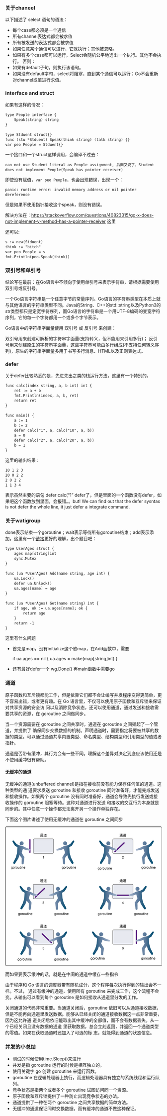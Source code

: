 ### 关于chaneel

以下描述了 select 语句的语法：

+ 每个case都必须是一个通信
+ 所有channel表达式都会被求值
+ 所有被发送的表达式都会被求值
+ 如果任意某个通信可以进行，它就执行；其他被忽略。
+ 如果有多个case都可以运行，Select会随机公平地选出一个执行。其他不会执行。 否则：
+ 如果有default子句，则执行该语句。
+ 如果没有default字句，select将阻塞，直到某个通信可以运行；Go不会重新对channel或值进行求值。


### interface and struct
如果有这样的情况：

    type People interface {
        Speak(string) string
    }

    type Stduent struct{}
    func (stu *Stduent) Speak(think string) (talk string) {}
    var peo People = Stduent{}

一个接口和一个struct这样调用，会编译不过去：

    can not use Student literal as People assignment, 后面又说了，Student does not implement People(Speak has pointer receiver)

即使没有赋值，`var peo People`，也会出现错误，出现一个：

    panic: runtime error: invalid memory address or nil pointer dereference

但是如果不使用指针接收这个speak，则没有错误。

解决方法在：https://stackoverflow.com/questions/40823315/go-x-does-not-implement-y-method-has-a-pointer-receiver
这里

还可以:

	s := new(Stduent)
	think := "bitch"
    var peo People = s
	fmt.Println(peo.Speak(think))
	

### 双引号和单引号
结论写在最前：在Go语言中不倾向于使用单引号来表示字符串，请根据需要使用双引号或反引号。

一个Go语言字符串是一个任意字节的常量序列。Go语言的字符串类型在本质上就与其他语言的字符串类型不同。Java的String、C++的std::string以及Python3的str类型都只是定宽字符序列，而Go语言的字符串是一个用UTF-8编码的变宽字符序列，它的每一个字符都用一个或多个字节表示。

Go语言中的字符串字面量使用 双引号 或 反引号 来创建：

双引号用来创建可解析的字符串字面量(支持转义，但不能用来引用多行)； 
反引号用来创建原生的字符串字面量，这些字符串可能由多行组成(不支持任何转义序列)，原生的字符串字面量多用于书写多行消息、HTML以及正则表达式。 

### defer

关于defer比较熟悉的是，先进先出之类的栈运行方法，这里有一个特别的。

    func calc(index string, a, b int) int {
        ret := a + b
        fmt.Println(index, a, b, ret)
        return ret
    }

    func main() {
        a := 1
        b := 2
        defer calc("1", a, calc("10", a, b))
        a = 0
        defer calc("2", a, calc("20", a, b))
        b = 1
    }
这里的输出结果：

    10 1 2 3
    20 0 2 2
    2 0 2 2
    1 1 3 4

表示虽然主要的语句 defer calc(“1” defer了，但是里面的一个函数没有defer，如果吧这个函数放到里面，会报错。。but! We can find out that the defer sysntax is not defer the whole line, it just defer a integrate command. 

### 关于watigroup

done表示结束一个goroutine；wait表示等待所有goroutine结束；add表示添加，这里有一个[链接](https://stackoverflow.com/questions/19208725/example-for-sync-waitgroup-correct)更好的理解，出个题目吧：

    type UserAges struct {
        ages map[string]int
        sync.Mutex
    }

    func (ua *UserAges) Add(name string, age int) {
        ua.Lock()
        defer ua.Unlock()
        ua.ages[name] = age
    }

    func (ua *UserAges) Get(name string) int {
        if age, ok := ua.ages[name]; ok {
            return age
        }
        return -1
    }
这里有什么问题

+ 首先是map，没有initialize这个歌map，在Add函数中，需要

    if ua.ages == nil {
		ua.ages = make(map[string]int)
	}

+ 还有最好defer一个 wg.Done() 再main函数中需要go 


### 通道

原子函数和互斥锁都能工作，但是依靠它们都不会让编写并发程序变得更简单，更不容易出错，或者更有趣。在 Go 语言里，不仅可以使用原子函数和互斥锁来保证对共享资源的安全访 问以及消除竞争状态，还可以使用通道，通过发送和接收需要共享的资源，在 goroutine 之间做同步。

当一个资源需要在 goroutine 之间共享时，通道在 goroutine 之间架起了一个管道，并提供了 确保同步交换数据的机制。声明通道时，需要指定将要被共享的数据的类型。可以通过通道共享内置类型、命名类型、结构类型和引用类型的值或者指针。

通道是否带有缓冲，其行为会有一些不同。理解这个差异对决定到底应该使用还是不使用缓冲很有帮助。

#### 无缓冲的通道
无缓冲的通道(unbuffered channel)是指在接收前没有能力保存任何值的通道。这种类型的通 道要求发送 goroutine 和接收 goroutine 同时准备好，才能完成发送和接收操作。如果两个 goroutine 没有同时准备好，通道会导致先执行发送或接收操作的 goroutine 阻塞等待。这种对通道进行发送 和接收的交互行为本身就是同步的。其中任意一个操作都无法离开另一个操作单独存在。

下面这个图片讲述了使用无缓冲的通道在 goroutine 之间同步

![](./image/channel.png)

而如果要表示缓冲的话，就是在中间的通道中缓存一些指令

由于程序和 Go 语言的调度器带有随机成分，这个程序每次执行得到的输出会不一样。不过， 通过有缓冲的通道，使用所有 goroutine 来完成工作，这个流程不会变。从输出可以看到每个 goroutine 是如何接收从通道里分发的工作。

关闭通道的代码非常重要。当通道关闭后，goroutine 依旧可以从通道接收数据， 但是不能再向通道里发送数据。能够从已经关闭的通道接收数据这一点非常重要，因为这允许通 道关闭后依旧能取出其中缓冲的全部值，而不会有数据丢失。从一个已经关闭且没有数据的通道 里获取数据，总会立刻返回，并返回一个通道类型的零值。如果在获取通道时还加入了可选的标 志，就能得到通道的状态信息。


### 并发的小总结
+ 测试的时候使用time.Sleep()来进行
+ 并发是指 goroutine 运行的时候是相互独立的。
+ 使用关键字 go 创建 goroutine 来运行函数。
+ goroutine 在逻辑处理器上执行，而逻辑处理器具有独立的系统线程和运行队列。
+ 竞争状态是指两个或者多个 goroutine 试图访问同一个资源。
+ 原子函数和互斥锁提供了一种防止出现竞争状态的办法。
+ 通道提供了一种在两个 goroutine 之间共享数据的简单方法。
+ 无缓冲的通道保证同时交换数据，而有缓冲的通道不做这种保证。